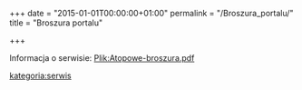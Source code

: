 +++
date = "2015-01-01T00:00:00+01:00"
permalink = "/Broszura_portalu/"
title = "Broszura portalu"

+++

Informacja o serwisie: [Plik:Atopowe-broszura.pdf](/Plik:Atopowe-broszura.pdf "wikilink")

[kategoria:serwis](/atopedia/kategoria:serwis "wikilink")